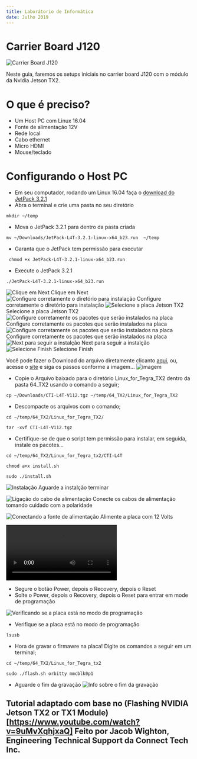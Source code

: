 ```yaml
---
title: Laborátorio de Informática
date: Julho 2019
---
```


#  Carrier Board J120

![Carrier Board J120](img/J120.png)

Neste guia, faremos os setups iniciais no carrier board J120 com o módulo da Nvidia Jetson TX2.

#  O que é preciso?

- Um Host PC com Linux 16.04
- Fonte de alimentação 12V
- Rede local 
- Cabo ethernet
- Micro HDMI
- Mouse/teclado

# Configurando o Host PC 

- Em seu computador, rodando um Linux 16.04 faça o [download do JetPack 3.2.1](link/JetPack-L4T-3.2.1-linux-x64_b23.run)
- Abra o terminal e crie uma pasta no seu diretório
```
mkdir ~/temp 
```
- Mova o JetPack 3.2.1 para dentro da pasta criada

```
mv ~/Downloads/JetPack-L4T-3.2.1-linux-x64_b23.run  ~/temp

```
- Garanta que o JetPack tem permissão para executar 

```
 chmod +x JetPack-L4T-3.2.1-linux-x64_b23.run 

```

- Execute o JetPack 3.2.1

```
./JetPack-L4T-3.2.1-linux-x64_b23.run 

```
![Clique em Next](img/JetPack_1.png)
Clique em Next
![Configure corretamente o diretório para instalação](img/JetPack_2.png)
Configure corretamente o diretório para instalação
![Selecione a placa Jetson TX2](img/JetPack_3.png)
Selecione a placa Jetson TX2
![Configure corretamente os pacotes que serão instalados na placa](img/JetPack_4.png)
Configure corretamente os pacotes que serão instalados na placa
![Configure corretamente os pacotes que serão instalados na placa](img/JetPack_5.png)
Configure corretamente os pacotes que serão instalados na placa
![Next para seguir a instalção](img/Jetson_7.png)
Next para seguir a instalção
![Selecione Finish](img/Jetson_8.png)
Selecione Finish

Você pode fazer o Download do arquivo diretamente clicanto [aqui](link/CTI-L4T-V112.tgz), ou, acesse o [site](http://connecttech.com/support/resource-center/nvidia-jetson-tx2-tx1-product-support/) e siga os passos conforme a imagem...
![imagem](img/Jetson_6.png)

- Copie o Arquivo baixado para o diretório Linux_for_Tegra_TX2 dentro da pasta 64_TX2 usando o comando a seguir;

```
cp ~/Downloads/CTI-L4T-V112.tgz ~/temp/64_TX2/Linux_for_Tegra_TX2

```

- Descompacte os arquivos com o comando;


```
cd ~/temp/64_TX2/Linux_for_Tegra_TX2/

tar -xvf CTI-L4T-V112.tgz

```

- Certifique-se de que o script tem permissão para instalar, em seguida, instale os pacotes...


```
cd ~/temp/64_TX2/Linux_for_Tegra_tx2/CTI-L4T

chmod a+x install.sh 

sudo ./install.sh

```

![Instalação](img/Jetson_9.png)
Aguarde a instalção terminar

![Ligação do cabo de alimentação](img/Jetson_10.png)
Conecte os cabos de alimentação tomando cuidado com a polaridade


![Conectando a fonte de alimentação](img/Jetson_11.png)
Alimente a placa com 12 Volts


![Entre no modo de programação](img/modo_de_programacão.mp4)

- Segure o botão Power, depois o Recovery, depois o Reset
- Solte o Power, depois o Recovery, depois o Reset para entrar em mode de programação


![Verificando se a placa está no modo de programação](img/Jetson_15.png)

- Verifique se a placa está no modo de programação

```
lsusb

```

- Hora de gravar o firmawre na placa! 
Digite os comandos a seguir em um terminal;

```
cd ~/temp/64_TX2/Linux_for_Tegra_tx2

sudo ./flash.sh orbitty mmcblk0p1

```

- Aguarde o fim da gravação
![Info sobre o fim da gravação](img/Jetson_17.png)








## Tutorial adaptado com base no (Flashing NVIDIA Jetson TX2 or TX1 Module)[https://www.youtube.com/watch?v=9uMvXqhjxaQ] Feito por Jacob Wighton, Engineering Technical Support da Connect Tech Inc.




